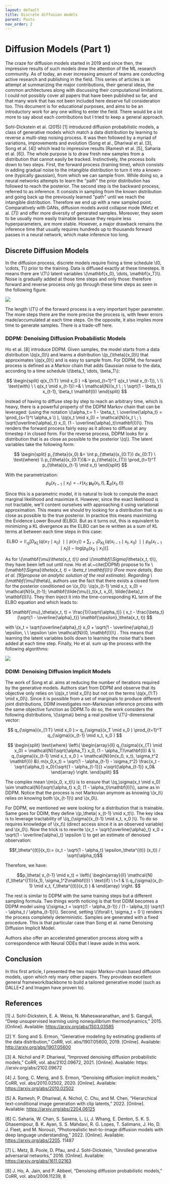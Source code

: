 ```yaml
---
layout: default
title: Discrete diffusion models
parent: Posts
nav_order: 2
---
```

<script type="text/javascript"
  src="https://cdnjs.cloudflare.com/ajax/libs/mathjax/2.7.3/MathJax.js?config=TeX-AMS-MML_HTMLorMML">
</script>
<script type="text">
  window.MathJax = {
  tex: {
    inlineMath: [['$', '$'], ['\\(', '\\)']]
  }
};
</script>
# Diffusion Models (Part 1)

The craze for diffusion models started in 2019 and since then, the impressive results of such models drew the attention of the ML research community. As of today, an ever increasing amount of teams are conducting active research and publishing in the field. This series of articles is an attempt at summarizing the major contributions, their general ideas, the common architectures along with discussing their computational limitations. I could not possibly cover all papers that have been published so far, and that many work that has not been included here deserve full consideration too. This document is for educational purposes, and aims to be an introductory work for any one willing to enter the field. There would be a lot more to say about each contributions but I tried to keep a general approach.

Sohl-Dickstein et al. (2015) [1] introduced diffusion probabilistic models, a class of generative models which match a data distribution by learning to reverse a multi-step noising process. It was then followed by a myriad of variations, improvements and evolution (Song et al., Dhariwal et al. [3], Song et al. [4]) which lead to impressive results (Ramesh et al. [5], Saharia et al. [6]). The whole purpose is to draw fresh new samples from a distribution that cannot easily be tracked.  Instinctively, the process boils down to two steps. First, the forward process (training time), which consists in adding gradual noise to the intangible distribution to turn it into a known-one (typically gaussian), from which we can sample from. While doing so, a neural networks attempts to learn the "path" the prior distribution has followed to reach the posterior. The second step is the backward process, referred to as inference. It consists in sampling from the known distribution and going back up the previously learned "path" until we reach the intangible distribution. Therefore we end up with a new sampled point. Comparatively with GANs, diffusion models avoid collapse mode (Metz et al. [7]) and offer more diversity of generated samples. Moreover, they seem to be usually more easily trainable because they require less hyperparameters, are more stable. However, a major drawback remains the inference time that usually requires hundreds up to thousands forward passes in a neural network, which make inference too long.

## Discrete Diffusion Models 

In the diffusion process, discrete models require fixing a time schedule \\(0, \cdots, T\\) prior to the training. Data is diffused exactly at these timesteps. It means there are \\(T\\) latent variables \\(\mathbf{x_0}, \dots, \mathbf{x_T}\\). Noise is gradually added at those time steps and only those: therefore forward and reverse process only go through these time steps as seen in the following figure. 

![](../../img/process.png)

The length \\(T\\) of the forward process is a very important hyper parameter. The more steps there are the more precise the process is, with fewer errors made/accumulated at each time steps. On the opposite, it also implies more time to generate samples. There is a trade-off here.

### DDPM: Denoising Diffusion Probabilistic Models


Ho et al. [8] introduce DDPM. Given samples, the model starts from a data distribution \\(q(x_0)\\) and learns a distribution \\(p_{\theta}(x_0)\\) that approximates \\(q(x_0)\\) and is easy to sample from. For DDPM, the forward process is defined as a Markov chain that adds Gaussian noise to the data, according to a time schedule \\(\beta_1, \dots, \beta_T\\):

$$
  \begin{split}
  q(x_{1:T} \mid x_0 ) =& \prod_{t=1}^T q(x_t \mid x_{t-1}), \  
  \\ \text{with} \ \ 
  q(x_t \mid x_{t-1}):=& \ \mathcal{N}(x_t \ ; \ \sqrt{1 - \beta_t} x_{t-1}, \beta_t \mathbf{I})
  \end{split}
$$

Instead of having to diffuse step by step to reach an arbitrary time, which is heavy, there is a powerful property of the DDPM Markov chain that can be leveraged: (using the notation \\(\alpha_t:= 1 - \beta_t, \ \overline{\alpha_t} = \prod_{s=1}^t \alpha_s \\) ), \\(q(x_t \mid x_0) = \mathcal{N}(x_t \ ; \ \sqrt{\overline{\alpha}_t} x_0, (1 - \overline{\alpha}_t)\mathbf{I})\\). This renders the forward process fairly easy as it allows to diffuse at any timestep $t$ in closed form.  For the reverse process, DDPM looks for a distribution that is as close as possible to the posterior \\(q\\). The latent variables take the following form: 

$$
\begin{split}
  p_{\theta}(x_0) &= \int p_{\theta}(x_{0:T}) dx_{0:T} \  
  \text{where}  \\
  p_{\theta}(x_{0:T})&:= p_{\theta}(x_{T}) \prod_{t=1}^T p_{\theta}(x_{t-1} \mid x_t) 
  \end{split}
$$

With the parametrization: 
$$
p_{\theta}(x_{t-1} \mid x_t) = 
  \mathcal{N}( x_t ; \mathbf{\mu}_\theta(x_t, t), \mathbf{\Sigma}_\theta(x_t, t))
$$

Since this is a parametric model, it is natural to look to compute the exact marginal likelihood and maximize it. However, since the exact likelihood is not tractable, we'll content ourselves with approaching it using variational approximation. This means we should try looking for a distribution that is as close as possible to the true posterior. In practice this means maximizing the Evidence Lower Bound (ELBO). But as it turns out,  this is equivalent to minimizing a KL divergence as the ELBO can be re written as a sum of KL terms at between each time steps in this case:

$$
\text{ELBO} = \mathbb{E}_q[D_{KL}(q(x_T \mid x_0) \ \mid\mid \ p(x_T)) + \sum_{t > 1} D_{KL}(q(x_{t-1} \mid x_t, x_0) \ \mid\mid \ p_\theta(x_{t-1} \mid x_t)) - \text{log}(p_\theta(x_0 \mid x_1))].
$$

As for \\(\mathbf{\mu}_\theta(x_t, t)\\) and \\(\mathbf{\Sigma}_\theta(x_t, t)\\), they have been left out until now. Ho et al.\~cite{DDPM} propose to fix \\(\mathbf{\Sigma}_\theta(x_t, t) = \beta_t \mathbf{I}\\) (Fore more details, Bao et al. [9]propose an analytic solution of the real estimate). Regarding \\(\mathbf{\mu}_\theta\\), authors use the fact that there exists a closed form for the posterior conditioned on \\(x_0\\):  \\(q(x_{t-1} \mid x_t, x_0) = \mathcal{N}(x_{t-1}; \mathbf{\tilde{\mu}}_t(x_t, x_0), \tilde{\beta}_t \mathbf{I})\\). They then inject it into the time-corresponding KL term of the ELBO equation and which leads to: 

$$
\mathbf{\mu}_\theta(x_t, t) = \frac{1}{\sqrt{\alpha_t}} ( x_t - \frac{\beta_t}{\sqrt{1 - \overline{\alpha}_t}} \mathbf{\epsilon}_\theta(x_t, t))
$$

with \\(x_t = \sqrt{\overline{\alpha}_t} x_0 + \sqrt{1 - \overline{\alpha}_t} \epsilon, \ \ \epsilon \sim \mathcal{N}(0, \mathbf{I})\\) . This means that learning the latent variables boils down to learning the noise that's been added at each time step. Finally, Ho et al. sum up the process with the following algorithms:

![](../../img/algoDDPM.png)

### DDIM: Denoising Diffusion Implicit Models

The work of Song et al. aims at reducing the number of iterations required by the generative models. Authors start from DDPM and observe that its objective only relies on \\(q(x_t \mid x_0)\\) but not on the terms \\(q(x_{1:T} \mid x_0)\\). Since it is possible from a set of marginals to produce different joint distributions, DDIM investigates non-Markovian inference process with the same objective function as DDPM.To do so, the work considers the following distributions, \\(\sigma\\) being a real positive \\(T\\)-dimensional vector: 

$$
  q_{\sigma}(x_{1:T} \mid x_0 ):= q_{\sigma}(x_T \mid x_0 ) \prod_{t=1}^T q_{\sigma}(x_{t-1} \mid x_t, x_0 )
$$

$$
\begin{split}
  \text{where}
  \left\{
    \begin{array}{ll}
        q_{\sigma}(x_{T} \mid x_0) = \mathcal{N}(\sqrt{\alpha_T} x_0, (1 - \alpha_T)\mathbf{I}) & \\
        q_{\sigma}(x_{t-1} \mid x_t, x_0 ) = \mathcal{N}(m(x_0, x_t), \sigma_t^2 \mathbf{I}) &\\
        m(x_0,x_t) =  \sqrt{1 - \alpha_{t-1} - \sigma_t^2} \frac{x_t - \sqrt{\alpha_t} x_0}{\sqrt{1 - \alpha_{t-1}}} +\sqrt{\alpha_{t-1}} x_0&
    \end{array}
\right.
  \end{split}
$$

The complex mean \\(m(x_0, x_t)\\) is to ensure that \\(q_\sigma(x_t \mid x_0) \sim \mathcal{N}(\sqrt{\alpha_t} x_0, (1 - \alpha_t)\mathbf{I})\\), same as in DDPM. Notice that the process is not Markovian anymore as knowing \\(x_t\\) relies on knowing both \\(x_{t-1}\\) and \\(x_0\\). 

For DDPM, we mentioned we were looking for a distribution that is trainable. Same goes for DDIM, they define \\(p_\theta( x_{t-1} \mid x_t)\\). The key idea is to leverage tractability of \\(q_{\sigma}(x_{t-1} \mid x_t, x_0 )\\). To do so requires knowledge of \\(x_t\\) (direct access since it is an observed variable) and \\(x_0\\). Now the trick is to rewrite \\(x_t = \sqrt{\overline{\alpha}_t} x_0 + \sqrt{1 - \overline{\alpha}_t} \epsilon \\) to get an estimate of denoised observation: 

$$f_\theta^{(t)}(x_t):= (x_t - \sqrt{1 - \alpha_t} \epsilon_\theta^{(t)} (x_t)) / \sqrt{\alpha_t}$$

Therefore, we have: 


$$p_\theta( x_{t-1} \mid x_t) = 
    \left\{
    \begin{array}{ll}
        \mathcal{N}(f_\theta^{(1)}(x_1), \sigma_1^2\mathbf{I}) \ \text{if} \ t=1  & \\
        q_{\sigma}(x_{t-1} \mid x_t, f_\theta^{(t)}(x_t) ) &
    \end{array}
\right.
$$

The rest is similar to DDPM with the same training steps but a different sampling formula. Two things worth noticing is that first DDIM becomes a DDPM model using \\(\sigma_t = \sqrt{(1 - \alpha_{t-1}) / (1 - \alpha_t)} \sqrt{1 - \alpha_t / \alpha_{t-1}}\\). Second, setting \\(\forall t, \sigma_t = 0 \\) renders the process completely deterministic. Samples are generated with a fixed procedure. This is that particular case than Song et al. name Denoising Diffusion Implicit Model.

Authors also offer an accelerated generation process along with a correspondence with Neural ODEs that I leave aside in this work. 


## Conclusion

In this first article, I presented the two major Markov-chain based diffusion models, upon which rely many other papers. They providean excellent general framework/backbone to build a tailored generative model (such as DALLE•2 and Imagen have proven to).


## References

[1] J. Sohl-Dickstein, E. A. Weiss, N. Maheswaranathan,
and S. Ganguli, “Deep unsupervised learning using
nonequilibrium thermodynamics,” 2015. [Online].
Available: https://arxiv.org/abs/1503.03585

[2] Y. Song and S. Ermon, “Generative modeling
by estimating gradients of the data distribution,”
CoRR, vol. abs/1907.05600, 2019. [Online]. Available:
http://arxiv.org/abs/1907.05600

[3] A. Nichol and P. Dhariwal, “Improved denoising
diffusion probabilistic models,” CoRR, vol.
abs/2102.09672, 2021. [Online]. Available: https:
//arxiv.org/abs/2102.09672

[4] J. Song, C. Meng, and S. Ermon, “Denoising diffusion
implicit models,” CoRR, vol. abs/2010.02502, 2020.
[Online]. Available: https://arxiv.org/abs/2010.02502

[5] A. Ramesh, P. Dhariwal, A. Nichol, C. Chu,
and M. Chen, “Hierarchical text-conditional image
generation with clip latents,” 2022. [Online].
Available: https://arxiv.org/abs/2204.06125

[6] C. Saharia, W. Chan, S. Saxena, L. Li, J. Whang,
E. Denton, S. K. S. Ghasemipour, B. K. Ayan, S. S.
Mahdavi, R. G. Lopes, T. Salimans, J. Ho, D. J.
Fleet, and M. Norouzi, “Photorealistic text-to-image
diffusion models with deep language understanding,”
2022. [Online]. Available: https://arxiv.org/abs/2205.
11487

[7] L. Metz, B. Poole, D. Pfau, and J. Sohl-Dickstein,
“Unrolled generative adversarial networks,” 2016.
[Online]. Available: https://arxiv.org/abs/1611.02163

[8] J. Ho, A. Jain, and P. Abbeel, “Denoising diffusion
probabilistic models,” CoRR, vol. abs/2006.11239,
8
